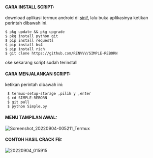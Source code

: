 #### CARA INSTALL SCRIPT:
 download aplikasi termux android di [sini!](https://f-droid.org/repo/com.termux_118.apk), lalu buka aplikasinya ketikan perintah dibawah ini.
 ```
 $ pkg update && pkg upgrade
 $ pkg install python git
 $ pip install requests
 $ pip install bs4
 $ pip install rich
 $ git clone https://github.com/RENVVV/SIMPLE-REBORN
 ```
 oke sekarang script sudah terinstall
#### CARA MENJALANKAN SCRIPT:
 ketikan perintah dibawah ini:
 ```
  $ termux-setup-storage ,pilih y ,enter
  $ cd SIMPLE-REBORN
  $ git pull
  $ python Simple.py
 ```
#### MENU TAMPILAN AWAL:
![Screenshot_20220904-005211_Termux](https://user-images.githubusercontent.com/89802496/188282603-0050320f-232b-48ac-9d49-d55bd5651b11.png)
#### CONTOH HASIL CRACK FB:
![20220904_015915](https://user-images.githubusercontent.com/89802496/188284667-1bae888a-d684-44a9-8f14-93cea62197c8.jpg)
